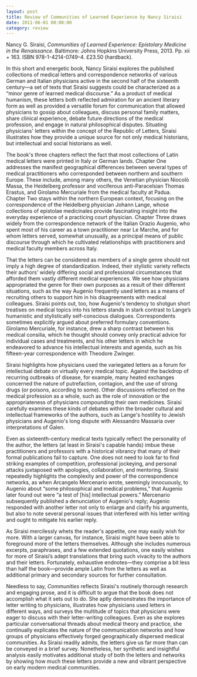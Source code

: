 ```yaml
--- 
layout: post 
title: Review of Communities of Learned Experience by Nancy Siraisi
date: 2011-06-01 00:00:00
category: review
---
```

Nancy G. Siraisi, _Communities of Learned Experience: Epistolary Medicine in the Renaissance._ Baltimore: Johns Hopkins University Press, 2013. Pp. xii + 163. ISBN 978-1-4214-0749-4.  £23.50 (hardback).


In this short and energetic book, Nancy Siraisi explores the published collections of medical letters and correspondence networks of various German and Italian physicians active in the second half of the sixteenth century—a set of texts that Siraisi suggests could be characterized as a “minor genre of learned medical discourse.” As a product of medical humanism, these letters both reflected admiration for an ancient literary form as well as provided a versatile forum for communication that allowed physicians to gossip about colleagues, discuss personal family matters, share clinical experience, debate future directions of the medical profession, and engage in natural philosophical disputes. Situating physicians' letters within the concept of the Republic of Letters, Siraisi illustrates how they provide a unique source for not only medical historians, but intellectual and social historians as well.

The book's three chapters reflect the fact that most collections of Latin medical letters were printed in Italy or German lands. Chapter One addresses the manifest geographical differences between several types of medical practitioners who corresponded between northern and southern Europe. These include, among many others, the Venetian physician Niocolò Massa, the Heidelberg professor and vociferous anti-Paracelsian Thomas Erastus, and Girolamo Mercuriale from the medical faculty at Padua. Chapter Two stays within the northern European context, focusing on the correspondence of the Heidelberg physician Johann Lange, whose collections of epistolae medicinales provide fascinating insight into the everyday experience of a practicing court physician. Chapter Three draws widely from the correspondence network of the Italian Orazio Augenio, who spent most of his career as a town practitioner near Le Marche, and for whom letters served, somewhat unusually, as a principal means of public discourse through which he cultivated relationships with practitioners and medical faculty members across Italy.

That the letters can be considered as members of a single genre should not imply a high degree of standardization. Indeed, their stylistic variety reflects their authors' widely differing social and professional circumstances that afforded them vastly different medical experiences. We see how physicians appropriated the genre for their own purposes as a result of their different situations, such as the way Augenio frequently used letters as a means of recruiting others to support him in his disagreements with medical colleagues. Siraisi points out, too, how Augenio's tendency to shotgun short treatises on medical topics into his letters stands in stark contrast to Lange’s humanistic and stylistically self-conscious dialogues. Correspondents sometimes explicitly argued about preferred formulary conventions. Girolamo Mercuriale, for instance, drew a sharp contrast between his medical consilia, which he thought should convey only practical advice for individual cases and treatments, and his other letters in which he endeavored to advance his intellectual interests and agenda, such as his fifteen-year correspondence with Theodore Zwinger.

Siraisi highlights how physicians used the variegated letters as a forum for intellectual debate on virtually every medical topic. Against the backdrop of recurring outbreaks of disease, for example, many heated exchanges concerned the nature of putrefaction, contagion, and the use of strong drugs (or poisons, according to some). Other discussions reflected on the medical profession as a whole, such as the role of innovation or the appropriateness of physicians compounding their own medicines. Siraisi carefully examines these kinds of debates within the broader cultural and intellectual frameworks of the authors, such as Lange's hostility to Jewish physicians and Augenio's long dispute with Alessandro Massaria over interpretations of Galen.

Even as sixteenth-century medical texts typically reflect the personality of the author, the letters (at least in Siraisi's capable hands) imbue these practitioners and professors with a historical vibrancy that many of their formal publications fail to capture. One does not need to look far to find striking examples of competition, professional jockeying, and personal attacks juxtaposed with apologies, collaboration, and mentoring. Siraisi repeatedly highlights the complexity and power of the correspondence networks, as when Arcangelo Mercenario wrote, seemingly innocuously, to Augenio about “some philosophical and medical problems,” that Augenio later found out were “a test of [his] intellectual powers.” Mercenario subsequently published a denunciation of Augenio's reply; Augenio responded with another letter not only to enlarge and clarify his arguments, but also to note several personal issues that interfered with his letter writing and ought to mitigate his earlier reply. 

As Siraisi mercilessly whets the reader's appetite, one may easily wish for more. With a larger canvas, for instance, Siraisi might have been able to foreground more of the letters themselves. Although she includes numerous excerpts, paraphrases, and a few extended quotations, one easily wishes for more of Siraisi’s adept translations that bring such vivacity to the authors and their letters. Fortunately, exhaustive endnotes—they comprise a bit less than half the book—provide ample Latin from the letters as well as additional primary and secondary sources for further consultation.

Needless to say, _Communities_ reflects Siraisi's routinely thorough research and engaging prose, and it is difficult to argue that the book does not accomplish what it sets out to do. She aptly demonstrates the importance of letter writing to physicians, illustrates how physicians used letters in different ways, and surveys the multitude of topics that physicians were eager to discuss with their letter-writing colleagues. Even as she explores particular conversational threads about medical theory and practice, she continually explicates the nature of the communication networks and how groups of physicians effectively forged geographically dispersed medical communities. As Siraisi readily admits, the letters give us far more than can be conveyed in a brief survey. Nonetheless, her synthetic and insightful analysis easily motivates additional study of both the letters and networks by showing how much these letters provide a new and vibrant perspective on early modern medical communities.